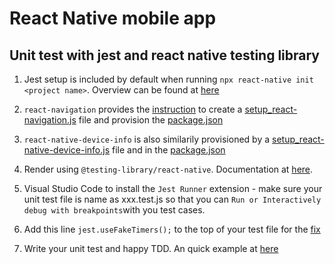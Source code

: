 # React Native mobile app
## Unit test with jest and react native testing library
1. Jest setup is included by default when running `npx react-native init <project name>`. Overview can be found at [here](https://jestjs.io/docs/tutorial-react-native#setup)

2. `react-navigation` provides the [instruction](https://reactnavigation.org/docs/testing/) to create a [setup_react-navigation.js](./jest/setup_react-navigation.js) file and provision the [package.json](./package.json)

3. `react-native-device-info` is also similarily provisioned by a [setup_react-native-device-info.js](./jest/setup_react-native-device-info.js) file and in the [package.json](./package.json)

4. Render using `@testing-library/react-native`. Documentation at [here](https://callstack.github.io/react-native-testing-library/docs/getting-started/). 

5. Visual Studio Code to install the `Jest Runner` extension - make sure your unit test file is name as xxx.test.js so that you can `Run or Interactively debug with breakpoints`with you test cases.

6. Add this line `jest.useFakeTimers();` to the top of your test file for the [fix](https://github.com/facebook/jest/issues/6434)

7. Write your unit test and happy TDD. An quick example at [here](https://www.youtube.com/watch?v=CpTQb0XWlRc&t=197s)